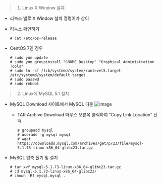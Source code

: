 
> 1. Linux X Window 설치

   - 리눅스 별로 X Window 설치 명령어가 상이

   - 리눅스 확인하기

     ```
     # cat /etc/os-release
     ```

- CentOS 7인 경우

  ```
  # sudo yum update
  # sudo yum groupinstall "GNOME Desktop" "Graphical Administration Tools"
  # sudo ln -sf /lib/systemd/system/runlevel5.target /etc/systemd/system/default.target
  # sudo passwd
  # sudo reboot
  ```

  

> 2. Linux에 MySQL 5.1 설치

- MySQL Download 사이트에서 MySQL 다운
  ![image](https://user-images.githubusercontent.com/81629923/113018076-1c060300-91bb-11eb-968c-23af29a87b55.png)
  - TAR Archive Download 마우스 오른쪽 클릭하여 "Copy Link Location" 선택

    ```
    # groupadd mysql
    # useradd -g mysql mysql
    # wget https://downloads.mysql.com/archives/get/p/23/file/mysql-5.1.73-linux-x86_64-glibc23.tar.gz
    ```

- MySQL 압축 풀기 및 설치

  ```
  # tar xvf mysql-5.1.73-linux-x86_64-glibc23.tar.gz
  # cd mysql-5.1.73-linux-x86_64-glibc23/
  # chown -Rf mysql.mysql .
  ```

  
